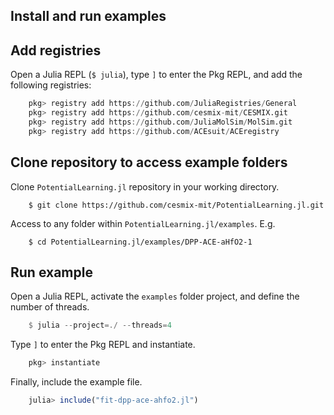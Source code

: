 ## Install and run examples

## Add registries

Open a Julia REPL (`$ julia`), type `]` to enter the Pkg REPL, and add the following registries:
```julia
    pkg> registry add https://github.com/JuliaRegistries/General
    pkg> registry add https://github.com/cesmix-mit/CESMIX.git 
    pkg> registry add https://github.com/JuliaMolSim/MolSim.git
    pkg> registry add https://github.com/ACEsuit/ACEregistry
```

## Clone repository to access example folders
Clone `PotentialLearning.jl` repository in your working directory.
```shell
    $ git clone https://github.com/cesmix-mit/PotentialLearning.jl.git
```
Access to any folder within `PotentialLearning.jl/examples`. E.g.
```shell
    $ cd PotentialLearning.jl/examples/DPP-ACE-aHfO2-1
```

## Run example
Open a Julia REPL, activate the `examples` folder project, and define the number of threads.
```julia
    $ julia --project=./ --threads=4
```
Type `]` to enter the Pkg REPL and instantiate.
```julia
    pkg> instantiate
```
Finally, include the example file.
```julia
    julia> include("fit-dpp-ace-ahfo2.jl")
```

